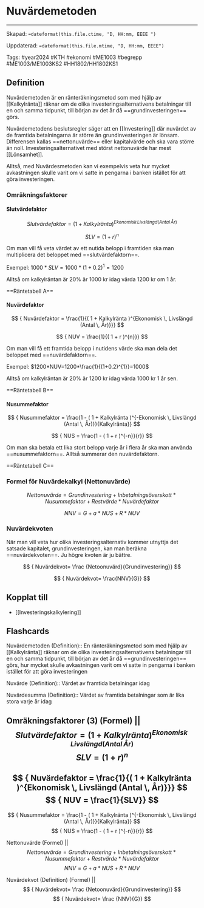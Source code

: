 # Nuvärdemetoden

---
Skapad: `=dateformat(this.file.ctime, "D, HH:mm, EEEE ")`

Uppdaterad: `=dateformat(this.file.mtime, "D, HH:mm, EEEE")`

Tags: #year2024 #KTH #ekonomi #ME1003 #begrepp #ME1003/ME1003KS2 #HH1802/HH1802KS1

## Definition

Nuvärdemetoden är en ränteräkningsmetod som med hjälp av [[Kalkylränta]] räknar om de olika investeringsalternativens betalningar till en och samma tidpunkt, till början av det år då ==grundinvesteringen== görs.

Nuvärdemetodens beslutsregler säger att en [[Investering]] där nuvärdet av de framtida betalningarna är större än grundinvesteringen är lönsam. Differensen kallas ==nettonuvärde== eller kapitalvärde och ska vara större än noll. Investeringsalternativet med störst nettonuvärde har mest [[Lönsamhet]].

Alltså, med Nuvärdesmetoden kan vi exempelvis veta hur mycket avkastningen skulle varit om vi satte in pengarna i banken istället för att göra investeringen.

### Omräkningsfaktorer

#### Slutvärdefaktor

$$
{ Slutvärdefaktor = ( 1 + Kalkylränta )^{Ekonomisk \, Livslängd (Antal \, År)}}
$$

$$
{ SLV = ( 1 + r )^{n}}
$$

Om man vill få veta värdet av ett nutida belopp i framtiden ska man multiplicera det beloppet med ==slutvärdefaktorn==.

Exempel: $1000 * SLV = 1000 * (1+0.2)^{1}=1200$

Alltså om kalkylräntan är 20% är 1000 kr idag värda 1200 kr om 1 år.

==Räntetabell A==

#### Nuvärdefaktor

$$
{ Nuvärdefaktor =
\frac{1}{( 1 + Kalkylränta )^{Ekonomisk \, Livslängd (Antal \, År)}}}
$$

$$
{ NUV =
\frac{1}{( 1 + r )^{n}}}
$$

Om man vill få ett framtida belopp i nutidens värde ska man dela det beloppet med ==nuvärdefaktorn==.

Exempel: $1200*NUV=1200*\frac{1}{(1+0.2)^{1}}=1000$

Alltså om kalkylräntan är 20% är 1200 kr idag värda 1000 kr 1 år sen.

==Räntetabell B==

#### Nusummefaktor

$$
{ Nusummefaktor =
\frac{1 - ( 1 + Kalkylränta )^{-Ekonomisk \, Livslängd (Antal \, År)}}{Kalkylränta}}
$$

$$
{ NUS =
\frac{1 - ( 1 + r )^{-n}}{r}}
$$

Om man ska betala ett lika stort belopp varje år i flera år ska man använda ==nusummefaktorn==. Alltså summerar den nuvärdefaktorn.

==Räntetabell C==

### Formel för Nuvärdekalkyl (Nettonuvärde)

$$
{ Nettonuvärde = Grundinvestering + Inbetalningsöverskott * Nusummefaktor + Restvärde * Nuvärdefaktor }
$$

$$
{ NNV = G + a * NUS + R * NUV }
$$

### Nuvärdekvoten

När man vill veta hur olika investeringsalternativ kommer utnyttja det satsade kapitalet, grundinvesteringen, kan man beräkna ==nuvärdekvoten==. Ju högre kvoten är ju bättre.

$$
{ Nuvärdekvot=
\frac
{Netoonuvärd}{Grundinvestering}}
$$

$$
{ Nuvärdekvot=
\frac{NNV}{G}}
$$

## Kopplat till

- [[Investeringskalkylering]]

## Flashcards

Nuvärdemetoden (Definition):: En ränteräkningsmetod som med hjälp av [[Kalkylränta]] räknar om de olika investeringsalternativens betalningar till en och samma tidpunkt, till början av det år då ==grundinvesteringen== görs, hur mycket skulle avkastningen varit om vi satte in pengarna i banken istället för att göra investeringen
<!--SR:!2024-03-24,4,185!2024-03-23,3,257-->

Nuvärde (Definition):: Värdet av framtida betalningar idag
<!--SR:!2024-03-23,3,260!2024-03-23,3,260-->

Nuvärdesumma (Definition):: Värdet av framtida betalningar som är lika stora varje år idag
<!--SR:!2024-03-23,3,260!2024-03-23,3,257-->

Omräkningsfaktorer (3) (Formel)
||
$$
{ Slutvärdefaktor = ( 1 + Kalkylränta )^{Ekonomisk \, Livslängd (Antal \, År)}}
$$
$$
{ SLV = ( 1 + r )^{n}}
$$
---
$$
{ Nuvärdefaktor =
\frac{1}{( 1 + Kalkylränta )^{Ekonomisk \, Livslängd (Antal \, År)}}}
$$
$$
{ NUV =
\frac{1}{SLV}}
$$
---
$$
{ Nusummefaktor =
\frac{1 - ( 1 + Kalkylränta )^{-Ekonomisk \, Livslängd (Antal \, År)}}{Kalkylränta}}
$$
$$
{ NUS =
\frac{1 - ( 1 + r )^{-n}}{r}}
$$
<!--SR:!2024-03-24,4,210-->

Nettonuvärde (Formel)
||
$$
{ Nettonuvärde = Grundinvestering + Inbetalningsöverskott * Nusummefaktor + Restvärde * Nuvärdefaktor }
$$
$$
{ NNV = G + a * NUS + R * NUV }
$$
<!--SR:!2024-03-23,3,230-->

Nuvärdekvot (Definition) (Formel)
||
$$
{ Nuvärdekvot=
\frac
{Netoonuvärd}{Grundinvestering}}
$$
$$
{ Nuvärdekvot=
\frac
{NNV}{G}}
$$
<!--SR:!2024-03-21,1,170-->
